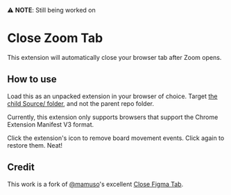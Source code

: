 ⚠️ **NOTE**: Still being worked on

# Close Zoom Tab

This extension will automatically close your browser tab after Zoom opens.

## How to use

Load this as an unpacked extension in your browser of choice. Target [the child Source/ folder](https://github.com/ericwbailey/remove-board-movement-events-from-the-github-issue-timeline/tree/master/Source), and not the parent repo folder.

Currently, this extension only supports browsers that support the Chrome Extension Manifest V3 format.

Click the extension's icon to remove board movement events. Click again to restore them. Neat!

## Credit

This work is a fork of [@mamuso](https://github.com/mamuso)'s excellent [Close Figma Tab](https://github.com/mamuso/close-figma-tab).

